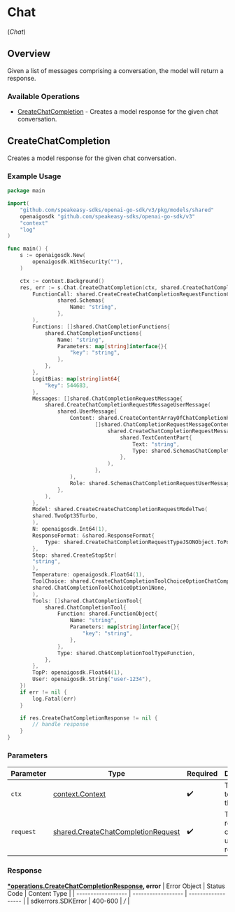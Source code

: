 # Chat
(*Chat*)

## Overview

Given a list of messages comprising a conversation, the model will return a response.

### Available Operations

* [CreateChatCompletion](#createchatcompletion) - Creates a model response for the given chat conversation.

## CreateChatCompletion

Creates a model response for the given chat conversation.

### Example Usage

```go
package main

import(
	"github.com/speakeasy-sdks/openai-go-sdk/v3/pkg/models/shared"
	openaigosdk "github.com/speakeasy-sdks/openai-go-sdk/v3"
	"context"
	"log"
)

func main() {
    s := openaigosdk.New(
        openaigosdk.WithSecurity(""),
    )

    ctx := context.Background()
    res, err := s.Chat.CreateChatCompletion(ctx, shared.CreateChatCompletionRequest{
        FunctionCall: shared.CreateCreateChatCompletionRequestFunctionCallSchemas(
                shared.Schemas{
                    Name: "string",
                },
        ),
        Functions: []shared.ChatCompletionFunctions{
            shared.ChatCompletionFunctions{
                Name: "string",
                Parameters: map[string]interface{}{
                    "key": "string",
                },
            },
        },
        LogitBias: map[string]int64{
            "key": 544683,
        },
        Messages: []shared.ChatCompletionRequestMessage{
            shared.CreateChatCompletionRequestMessageUserMessage(
                shared.UserMessage{
                    Content: shared.CreateContentArrayOfChatCompletionRequestMessageContentPart(
                            []shared.ChatCompletionRequestMessageContentPart{
                                shared.CreateChatCompletionRequestMessageContentPartTextContentPart(
                                    shared.TextContentPart{
                                        Text: "string",
                                        Type: shared.SchemasChatCompletionRequestMessageContentPartTextTypeText,
                                    },
                                ),
                            },
                    ),
                    Role: shared.SchemasChatCompletionRequestUserMessageRoleUser,
                },
            ),
        },
        Model: shared.CreateCreateChatCompletionRequestModelTwo(
        shared.TwoGpt35Turbo,
        ),
        N: openaigosdk.Int64(1),
        ResponseFormat: &shared.ResponseFormat{
            Type: shared.CreateChatCompletionRequestTypeJSONObject.ToPointer(),
        },
        Stop: shared.CreateStopStr(
        "string",
        ),
        Temperature: openaigosdk.Float64(1),
        ToolChoice: shared.CreateChatCompletionToolChoiceOptionChatCompletionToolChoiceOption1(
        shared.ChatCompletionToolChoiceOption1None,
        ),
        Tools: []shared.ChatCompletionTool{
            shared.ChatCompletionTool{
                Function: shared.FunctionObject{
                    Name: "string",
                    Parameters: map[string]interface{}{
                        "key": "string",
                    },
                },
                Type: shared.ChatCompletionToolTypeFunction,
            },
        },
        TopP: openaigosdk.Float64(1),
        User: openaigosdk.String("user-1234"),
    })
    if err != nil {
        log.Fatal(err)
    }

    if res.CreateChatCompletionResponse != nil {
        // handle response
    }
}
```

### Parameters

| Parameter                                                                                    | Type                                                                                         | Required                                                                                     | Description                                                                                  |
| -------------------------------------------------------------------------------------------- | -------------------------------------------------------------------------------------------- | -------------------------------------------------------------------------------------------- | -------------------------------------------------------------------------------------------- |
| `ctx`                                                                                        | [context.Context](https://pkg.go.dev/context#Context)                                        | :heavy_check_mark:                                                                           | The context to use for the request.                                                          |
| `request`                                                                                    | [shared.CreateChatCompletionRequest](../../pkg/models/shared/createchatcompletionrequest.md) | :heavy_check_mark:                                                                           | The request object to use for the request.                                                   |


### Response

**[*operations.CreateChatCompletionResponse](../../pkg/models/operations/createchatcompletionresponse.md), error**
| Error Object       | Status Code        | Content Type       |
| ------------------ | ------------------ | ------------------ |
| sdkerrors.SDKError | 400-600            | */*                |
